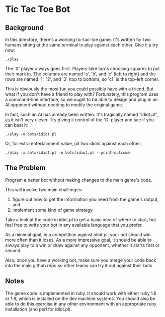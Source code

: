 # Tic Tac Toe Bot

## Background

In this directory, there's a working tic-tac-toe game. It's written for two humans
sitting at the same terminal to play against each other. Give it a try now:

    ./play

The 'X' player always goes first. Players take turns choosing squares to put their mark
in. The columns are named 'a', 'b', and 'c' (left to right) and the rows are named '1',
'2', and '3' (top to bottom), so 'c1' is the top-left corner.

This is obviously the most fun you could possibly have with a friend. But what if you
don't have a friend to play with? Fortunately, this program uses a command-line
interface, so we ought to be able to design and plug in an AI opponent without needing to
modify the original game.

In fact, such an AI has already been written. It's tragically named "idiot.pl", as it
isn't very clever. Try giving it control of the 'O' player and see if you can beat it:

    ./play -o bots/idiot.pl

Or, for extra entertainment value, pit two idiots against each other:

    ./play -x bots/idiot.pl -o bots/idiot.pl --print-outcome

## The Problem

Program a better bot without making changes to the main game's code.

This will involve two main challenges:
1. figure out how to get the information you need from the game's output, and
2. implement some kind of game strategy

Take a look at the code in idiot.pl to get a basic idea of where to start, but feel free
to write your bot in any available language that you prefer.

As a minimal goal, in a competition against idiot.pl, your bot should win more often than
it loses. As a more impressive goal, it should be able to always play to a win or draw
against any opponent, whether it starts first or second.

Also, once you have a working bot, make sure you merge your code back into the main
github repo so other teams can try it out against their bots.

## Notes

The game code is implemented in ruby. It should work with either ruby 1.8 or 1.9, which
is installed on the dev machine systems. You should also be able to do this exercise in
any other environment with an appropriate ruby installation (and perl for idiot.pl).